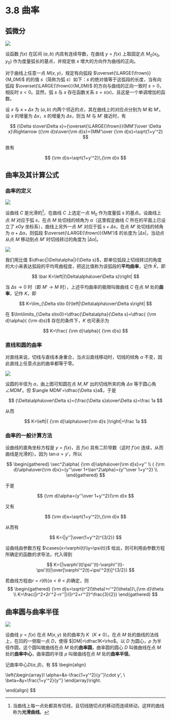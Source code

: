 # 3.8 曲率

## 弧微分

![](./images/arcdiff.svg)

设函数 $f(x)$ 在区间 $(a,b)$ 内具有连续导数，在曲线 $y=f(x)$ 上取固定点 $M_0(x_0,y_0)$ 作为度量弧长的基点，并规定依 $x$ 增大的方向作为曲线的正向。

对于曲线上任意一点 $M(x,y)$，规定有向弧段 $\overset{\LARGE{\frown}}{M_0M}$ 的的值 $s$（简称为弧 $s$）如下：$s$ 的绝对值等于这弧段的长度，当有向弧段 $\overset{\LARGE{\frown}}{M_0M}$ 的方向与曲线的正向一致时 $s>0$，相反时 $s<0$。显然，弧 $s$ 与 $x$ 存在函数关系 $s=s(x)$，且这是一个单调增加的函数。

设 $x$ 与 $x+\Delta x$ 为 $(a,b)$ 内两个邻近的点，其在曲线上的对应点分别为 $M$ 和 $M'$。设 $x$ 的增量为 $\Delta x$，$s$ 的增量为 $\Delta s$，则当 $M$ 与 $M'$ 接近时，有

$$
{\Delta s\over\Delta x}={\overset{\LARGE{\frown}}{MM'}\over \Delta x}\Rightarrow {{\rm d}s\over{\rm d}x}={MM'\over {\rm d}x}=\sqrt{1+y'^2}
$$

故有

$$
{\rm d}s=\sqrt{1+y'^2}\,{\rm d}x
$$

## 曲率及其计算公式

### 曲率的定义

![](./images/curve-angle.svg)

设曲线 $C$ 是光滑的[^1]，在曲线 $C$ 上选定一点 $M_0$ 作为度量弧 $s$ 的基点。设曲线上点 $M$ 对应于弧 $s$，在点 $M$ 处切线的倾角为 $\alpha$（这里假定曲线 $C$ 所在的平面上已设立了 $xOy$ 坐标系），曲线上另外一点 $M'$ 对应于弧 $s+\Delta s$，在点 $M'$ 处切线的倾角为 $\alpha+\Delta\alpha$，则弧段 $\overset{\LARGE{\frown}}{MM'}$ 的长度为 $|\Delta s|$，当动点从点 $M$ 移动到点 $M'$ 时切线转过的角度为 $|\Delta\alpha|$。

![](./images/curvature.svg)

我们用比值 $\dfrac{|\Delta\alpha|}{\Delta s}$，即单位弧段上切线转过的角度的大小来表达弧段的平均弯曲程度，把这比值称为该弧段的**平均曲率**，记作 $\bar K$，即

$$
\bar K=\left|{\Delta\alpha\over\Delta s}\right|
$$

当 $\Delta s\to0$ 时（即 $M'\to M$ 时），上述平均曲率的极限叫做曲线 $C$ 在点 $M$ 处的**曲率**，记作 $K$，即

$$
K=\lim_{\Delta s\to 0}\left|\Delta\alpha\over\Delta s\right|
$$

在 $\lim\limits_{\Delta s\to0}=\dfrac{\Delta\alpha}{\Delta s}=\dfrac{ {\rm d}\alpha}{ {\rm d}s}$ 存在的条件下，$K$ 也可表示为

$$
K=\frac{ {\rm d}\alpha}{ {\rm d}s}
$$

### 直线和圆的曲率

对直线来说，切线与直线本身重合，当点沿直线移动时，切线的倾角 $\alpha$ 不变，因此直线上任意点出的曲率都等于零。

![](./images/circle.svg)

设圆的半径为 $a$，由上图可知圆在点 $M,M'$ 出的切线所夹的角 $\Delta\alpha$ 等于圆心角 $\angle MDM'$。但 $\angle MDM'=\dfrac{\Delta s}a$，于是

$$
{\Delta\alpha\over\Delta s}={\frac{\Delta s}a\over\Delta s}=\frac 1a
$$

从而

$$
K=\left|{ {\rm d}\alpha\over{\rm d}s }\right|=\frac 1a
$$

### 曲率的一般计算方法

设曲线的直角坐标方程是 $y=f(x)$，且 $f(x)$ 具有二阶导数（这时 $f'(x)$ 连续，从而
曲线是光滑的）。因为 $\tan \alpha=y'$，所以

$$
\begin{gathered}
\sec^2\alpha{ {\rm d}\alpha\over{\rm d}x}=y'' \\
{ {\rm d}\alpha\over{\rm d}x}={y''\over 1+\tan^2\alpha}={y''\over 1+y'^2} \\
\end{gathered}
$$

于是

$$
{\rm d}\alpha={y''\over 1+y'^2}{\rm d}x
$$

又有

$$
{\rm d}s=\sqrt{1+y'^2}\,{\rm d}x
$$

从而有

$$
K={|y''|\over(1+y'^2)^{3/2}}
$$

设曲线由参数方程 $\cases{x=\varphi(t)\\y=\psi(t)}$ 给出，则可利用由参数方程所确定的函数的求导法，代入得到

$$
K={|\varphi'(t)\psi''(t)-\varphi''(t)-\psi'(t)|\over[\varphi'^2(t)+\psi'^2(t)]^{3/2}}
$$

若曲线方程由$r=r(\theta)(\alpha<\theta<\beta)$确定，则
$$
\begin{gathered}
{\rm d}s=\sqrt{r^2(\theta)+r'^2(\theta)}\,{\rm d}\theta \\
K=\frac{|r^2+2r'^2-rr''|}{(r^2+r'^2)^\frac{3}{2}}
\end{gathered}
$$

## 曲率圆与曲率半径

![](./images/circle-of-curvature.svg)

设曲线 $y=f(x)$ 在点 $M(x,y)$ 处的曲率为 $K$（$K\ne 0$）。在点 $M$ 处的曲线的法线上，在凹的一侧取一点 $D$，使得 $|DM|=\dfrac1K=\rho$。以 $D$ 为圆心，$\rho$ 为半径作圆，这个圆叫做曲线在点 $M$ 处的**曲率圆**，曲率圆的圆心 $D$ 叫做曲线在点 $M$ 处的**曲率中心**，曲率圆的半径 $\rho$ 叫做曲线在点 $M$ 处的**曲率半径**。

记曲率中心$D(\alpha,\beta)$，有
$$
\begin{align}

\left\{\begin{array}l
  \alpha=&x-\frac{1+y'^2}{y''}\cdot y', \\
  \beta=&y+\frac{1+y'^2}{y''}
\end{array}\right.

\end{align}
$$

[^1]: 当曲线上每一点处都具有切线，且切线随切点的移动而连续转动，这样的曲线称为**光滑曲线**。
